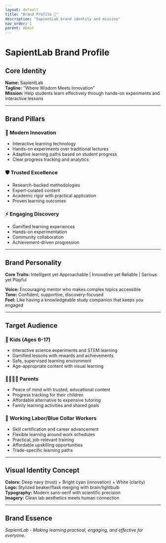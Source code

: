 ```yaml
---
layout: default
title: "Brand Profile 🏢"
description: "SapientLab brand identity and mission"
nav_order: 1
parent: About
---
```


# SapientLab Brand Profile

## Core Identity

**Name:** SapientLab  
**Tagline:** "Where Wisdom Meets Innovation"  
**Mission:** Help students learn effectively through hands-on experiments and interactive lessons

---

## Brand Pillars

### 🔬 Modern Innovation
- Interactive learning technology
- Hands-on experiments over traditional lectures
- Adaptive learning paths based on student progress
- Clear progress tracking and analytics

### 🛡️ Trusted Excellence
- Research-backed methodologies
- Expert-curated content
- Academic rigor with practical application
- Proven learning outcomes

### ⚡ Engaging Discovery
- Gamified learning experiences
- Hands-on experimentation
- Community collaboration
- Achievement-driven progression

---

## Brand Personality

**Core Traits:** Intelligent yet Approachable | Innovative yet Reliable | Serious yet Playful

**Voice:** Encouraging mentor who makes complex topics accessible  
**Tone:** Confident, supportive, discovery-focused  
**Feel:** Like having a knowledgeable study companion that keeps you engaged

---

## Target Audience

### 👶 Kids (Ages 6-17)
- Interactive science experiments and STEM learning
- Gamified lessons with rewards and achievements
- Safe, supervised learning environment
- Age-appropriate content with visual learning

### 👨‍👩‍👧‍👦 Parents
- Peace of mind with trusted, educational content
- Progress tracking for their children
- Affordable alternative to expensive tutoring
- Family learning activities and shared goals

### 🔧 Working Labor/Blue Collar Workers
- Skill certification and career advancement
- Flexible learning around work schedules
- Practical, job-relevant training
- Affordable upskilling opportunities
- Trade-specific learning paths

---

## Visual Identity Concept

**Colors:** Deep navy (trust) + Bright cyan (innovation) + White (clarity)  
**Logo:** Stylized beaker/flask merging with brain/lightbulb  
**Typography:** Modern sans-serif with scientific precision  
**Imagery:** Clean lab aesthetics meets human connection

---

## Brand Essence

*SapientLab - Making learning practical, engaging, and effective for everyone.* 